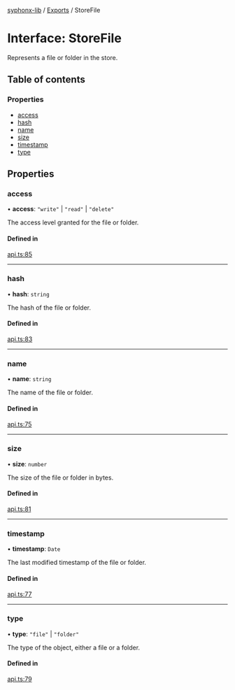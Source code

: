 [syphonx-lib](../README.md) / [Exports](../modules.md) / StoreFile

# Interface: StoreFile

Represents a file or folder in the store.

## Table of contents

### Properties

- [access](StoreFile.md#access)
- [hash](StoreFile.md#hash)
- [name](StoreFile.md#name)
- [size](StoreFile.md#size)
- [timestamp](StoreFile.md#timestamp)
- [type](StoreFile.md#type)

## Properties

### access

• **access**: ``"write"`` \| ``"read"`` \| ``"delete"``

The access level granted for the file or folder.

#### Defined in

[api.ts:85](https://github.com/dtempx/syphonx-lib/blob/5494802/api.ts#L85)

___

### hash

• **hash**: `string`

The hash of the file or folder.

#### Defined in

[api.ts:83](https://github.com/dtempx/syphonx-lib/blob/5494802/api.ts#L83)

___

### name

• **name**: `string`

The name of the file or folder.

#### Defined in

[api.ts:75](https://github.com/dtempx/syphonx-lib/blob/5494802/api.ts#L75)

___

### size

• **size**: `number`

The size of the file or folder in bytes.

#### Defined in

[api.ts:81](https://github.com/dtempx/syphonx-lib/blob/5494802/api.ts#L81)

___

### timestamp

• **timestamp**: `Date`

The last modified timestamp of the file or folder.

#### Defined in

[api.ts:77](https://github.com/dtempx/syphonx-lib/blob/5494802/api.ts#L77)

___

### type

• **type**: ``"file"`` \| ``"folder"``

The type of the object, either a file or a folder.

#### Defined in

[api.ts:79](https://github.com/dtempx/syphonx-lib/blob/5494802/api.ts#L79)
